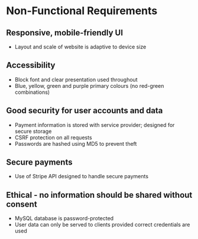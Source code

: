 # Non-Functional Requirements

## Responsive, mobile-friendly UI
* Layout and scale of website is adaptive to device size

## Accessibility
* Block font and clear presentation used throughout
* Blue, yellow, green and purple primary colours (no red-green combinations)

## Good security for user accounts and data
*  Payment information is stored with service provider; designed for secure storage
*  CSRF protection on all requests
*  Passwords are hashed using MD5 to prevent theft

## Secure payments
* Use of Stripe API designed to handle secure payments

## Ethical - no information should be shared without consent
* MySQL database is password-protected
* User data can only be served to clients provided correct credentials are used
